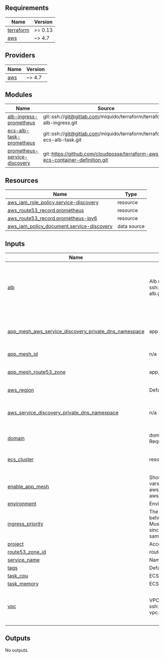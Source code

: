 <!-- markdownlint-disable -->
## Requirements

| Name | Version |
|------|---------|
| <a name="requirement_terraform"></a> [terraform](#requirement\_terraform) | >= 0.13 |
| <a name="requirement_aws"></a> [aws](#requirement\_aws) | ~> 4.7 |

## Providers

| Name | Version |
|------|---------|
| <a name="provider_aws"></a> [aws](#provider\_aws) | ~> 4.7 |

## Modules

| Name | Source | Version |
|------|--------|---------|
| <a name="module_alb-ingress-prometheus"></a> [alb-ingress-prometheus](#module\_alb-ingress-prometheus) | git::ssh://git@gitlab.com/miquido/terraform/terraform-alb-ingress.git | 3.1.18 |
| <a name="module_ecs-alb-task-prometheus"></a> [ecs-alb-task-prometheus](#module\_ecs-alb-task-prometheus) | git::ssh://git@gitlab.com/miquido/terraform/terraform-ecs-alb-task.git | 5.6.24 |
| <a name="module_prometheus-service-discovery"></a> [prometheus-service-discovery](#module\_prometheus-service-discovery) | git::https://github.com/cloudposse/terraform-aws-ecs-container-definition.git | 0.58.1 |

## Resources

| Name | Type |
|------|------|
| [aws_iam_role_policy.service-discovery](https://registry.terraform.io/providers/hashicorp/aws/latest/docs/resources/iam_role_policy) | resource |
| [aws_route53_record.prometheus](https://registry.terraform.io/providers/hashicorp/aws/latest/docs/resources/route53_record) | resource |
| [aws_route53_record.prometheus-ipv6](https://registry.terraform.io/providers/hashicorp/aws/latest/docs/resources/route53_record) | resource |
| [aws_iam_policy_document.service-discovery](https://registry.terraform.io/providers/hashicorp/aws/latest/docs/data-sources/iam_policy_document) | data source |

## Inputs

| Name | Description | Type | Default | Required |
|------|-------------|------|---------|:--------:|
| <a name="input_alb"></a> [alb](#input\_alb) | Alb module from ssh://git@gitlab.com/miquido/terraform/terraform-alb.git | <pre>object({<br>    http_listener_arn  = string<br>    https_listener_arn = string<br>    alb_arn_suffix     = string<br>    alb_dns_name       = string<br>    alb_zone_id        = string<br>  })</pre> | `null` | no |
| <a name="input_app_mesh_aws_service_discovery_private_dns_namespace"></a> [app\_mesh\_aws\_service\_discovery\_private\_dns\_namespace](#input\_app\_mesh\_aws\_service\_discovery\_private\_dns\_namespace) | app mesh private DNS namespace | <pre>object({<br>    name        = string<br>    id          = string<br>    hosted_zone = string<br>  })</pre> | `null` | no |
| <a name="input_app_mesh_id"></a> [app\_mesh\_id](#input\_app\_mesh\_id) | n/a | `string` | `null` | no |
| <a name="input_app_mesh_route53_zone"></a> [app\_mesh\_route53\_zone](#input\_app\_mesh\_route53\_zone) | app\_mesh route zone to create service entry | <pre>object({<br>    id   = string<br>    name = string<br>  })</pre> | `null` | no |
| <a name="input_aws_region"></a> [aws\_region](#input\_aws\_region) | Default AWS Region | `string` | n/a | yes |
| <a name="input_aws_service_discovery_private_dns_namespace"></a> [aws\_service\_discovery\_private\_dns\_namespace](#input\_aws\_service\_discovery\_private\_dns\_namespace) | n/a | <pre>object({<br>    name        = string<br>    id          = string<br>    hosted_zone = string<br>  })</pre> | `null` | no |
| <a name="input_domain"></a> [domain](#input\_domain) | domain under which prometheus will be available. Required when alb is used | `string` | `null` | no |
| <a name="input_ecs_cluster"></a> [ecs\_cluster](#input\_ecs\_cluster) | resource aws\_ecs\_cluster where to deploy service | <pre>object({<br>    arn  = string<br>    name = string<br>  })</pre> | n/a | yes |
| <a name="input_enable_app_mesh"></a> [enable\_app\_mesh](#input\_enable\_app\_mesh) | Should appmesh resources be created. Required vars: aws\_service\_discovery\_private\_dns\_namespace, aws\_appmesh\_mesh\_id, mesh\_route53\_zone\_id | `bool` | `true` | no |
| <a name="input_environment"></a> [environment](#input\_environment) | Environment name | `any` | n/a | yes |
| <a name="input_ingress_priority"></a> [ingress\_priority](#input\_ingress\_priority) | The priority for the rules without authentication, between 1 and 50000 (1 being highest priority). Must be different from `authenticated_priority` since a listener can't have multiple rules with the same priority | `number` | `89` | no |
| <a name="input_project"></a> [project](#input\_project) | Account/Project Name | `string` | n/a | yes |
| <a name="input_route53_zone_id"></a> [route53\_zone\_id](#input\_route53\_zone\_id) | route id to create prometheus entry | `string` | `null` | no |
| <a name="input_service_name"></a> [service\_name](#input\_service\_name) | Name under which service will be deployed | `string` | `"prometheus"` | no |
| <a name="input_tags"></a> [tags](#input\_tags) | Default tags to apply on all created resources | `map(string)` | `{}` | no |
| <a name="input_task_cpu"></a> [task\_cpu](#input\_task\_cpu) | ECS task cpu for prometheus | `number` | `256` | no |
| <a name="input_task_memory"></a> [task\_memory](#input\_task\_memory) | ECS task memory for prometheus | `number` | `512` | no |
| <a name="input_vpc"></a> [vpc](#input\_vpc) | VPC module ssh://git@gitlab.com/miquido/terraform/terraform-vpc.git | <pre>object({<br>    vpc_main_security_group_id = string<br>    vpc_id                     = string<br>    private_subnet_ids         = list(string)<br>  })</pre> | n/a | yes |

## Outputs

No outputs.
<!-- markdownlint-restore -->
